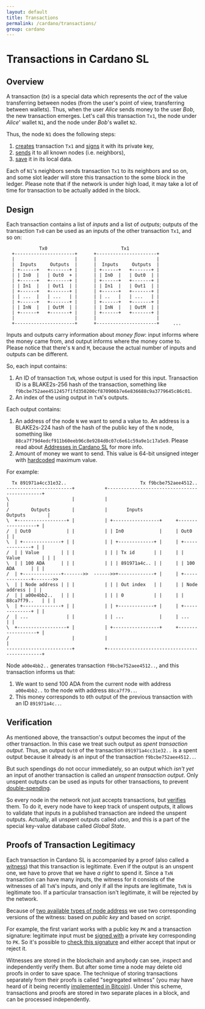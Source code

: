```yaml
---
layout: default
title: Transactions
permalink: /cardano/transactions/
group: cardano
---
```

[//]: # (Reviewed at d0d6c2fedefb642744a24b4b0a6d8d7ad11532f6)

# Transactions in Cardano SL

## Overview

A transaction (_tx_) is a special data which represents the _act_ of the value transferring
between nodes (from the user's point of view, transferring between wallets). Thus, when the user
_Alice_ sends money to the user _Bob_, the new transaction emerges. Let's call this
transaction `Tx1`, the node under _Alice_' wallet `N1`, and the node under _Bob_'s wallet `N2`.

Thus, the node `N1` does the following steps:

1. [creates](https://github.com/input-output-hk/cardano-sl/blob/63adb31e813e21ec9da21cfa69984840308bbfa2/src/Pos/Wallet/Tx.hs#L41) transaction `Tx1` and [signs](https://github.com/input-output-hk/cardano-sl/blob/63adb31e813e21ec9da21cfa69984840308bbfa2/src/Pos/Wallet/Tx/Pure.hs#L83) it with its private key,
2. [sends](https://github.com/input-output-hk/cardano-sl/blob/63adb31e813e21ec9da21cfa69984840308bbfa2/src/Pos/Wallet/Tx.hs#L53) it to all known nodes (i.e. neighbors),
3. [save](https://github.com/input-output-hk/cardano-sl/blob/63adb31e813e21ec9da21cfa69984840308bbfa2/src/Pos/Wallet/Tx.hs#L44) it in its local data.

Each of `N1`'s neighbors sends transaction `Tx1` to its neighbors and so on, and some slot leader will store this transaction to the some block in the ledger. Please note that if the network is under high load, it may take a lot of time for transaction to be actually added in the block.

## Design

Each transaction contains a list of _inputs_ and a list of _outputs_; outputs of the transaction `Tx0` can be used as an inputs of the other transaction `Tx1`, and so on:

~~~
            Tx0                           Tx1
  +----------------------+      +----------------------+
  |                      |      |                      |
  |  Inputs     Outputs  |      |  Inputs     Outputs  |
  | +------+   +-------+ |      | +------+   +-------+ |
  | | In0  |   | Out0  + |      | | In0  |   | Out0  | |
  | +------+   +-------+ |      | +------+   +-------+ |
  | | In1  |   | Out1  | |      | | In1  |   | Out1  | |
  | +------+   +-------+ |      | +------+   +-------+ |
  | | ...  |   | ...   | |      | | ..   |   | ...   | |
  | +------+   +-------+ |      | +------+   +-------+ |
  | | InN  |   | OutM  | |      | | InN  |   | OutM  | |
  | +------+   +-------+ |      | +------+   +-------+ |
  |                      |      |                      |
  +----------------------+      +----------------------+     ...
~~~

Inputs and outputs carry information about _money flow_: input informs where the money came from, and output informs where the money come to.
Please notice that there's `N` and `M`, because the actual number of inputs and outputs can be different.

So, each input contains:

1. An ID of transaction `TxN`, whose output is used for this input. Transaction ID is a BLAKE2s-256 hash of the transaction, something like `f9bcbe752aee4512457f1fd350200cf870906b7e6e836688c9a3779645c86c01`.
2. An index of the using output in `TxN`'s outputs.

Each output contains:

1. An address of the node `N` we want to send a value to. An address is a BLAKE2s-224 hash of the hash of the public key of the `N` node, something like `88ca7f79d4edcf911b60eeb96c8e9284d0c07c6e61c59a9e1c17a5e9`. Please read about [Addresses in Cardano SL](/cardano/addresses/) for more info.
2. Amount of money we want to send. This value is 64-bit unsigned integer with [hardcoded](https://github.com/input-output-hk/cardano-sl/blob/63adb31e813e21ec9da21cfa69984840308bbfa2/src/Pos/Types/Core.hs#L88) maximum value.

For example:

~~~
  Tx 891971a4cc31e32..                           Tx f9bcbe752aee4512..
------------------------+           +----------------------------------------------+
\                       |           |                                              |
/        Outputs        |           |       Inputs                  Outputs        |
\  +------------------+ |           | +-----------------+     +------------------+ |
/  | Out0             | |           | | In0             |     | Out0             | |
\  | +--------------+ | |           | | +-------------+ |     | +--------------+ | |
/  | | Value        | | |           | | | Tx id       | |     | | Value        | | |
\  | | 100 ADA      | | |           | | | 891971a4c.. | |     | | 100 ADA      | | |
/  | +--------------+------->>  ------>>+-------------+ |     | +--------------+------->>
\  | | Node address | | |           | | | Out index   | |     | | Node address | | |
/  | | a00e4bb2..   | | |           | | | 0           | |     | | 88ca7f79..   | | |
\  | +--------------+ | |           | | +-------------+ |     | +--------------+ | |
/  | ...              | |           | | ...             |     | ...              | |
\  +------------------+ |           | +-----------------+     +------------------+ |
/                       |           |                                              |
------------------------+           +----------------------------------------------+
~~~

Node `a00e4bb2..` generates transaction `f9bcbe752aee4512..`, and this transaction informs us that:

1. We want to send 100 ADA from the current node with address `a00e4bb2..` to the node with address `88ca7f79..`.
2. This money corresponds to `0`th output of the previous transaction with an ID `891971a4c..`.

## Verification

As mentioned above, the transaction's output becomes the input of the other transaction. In this case we treat such
output as _spent transaction output_. Thus, an output `Out0` of the transaction `891971a4cc31e32..` is a spent output
because it already is an input of the transaction `f9bcbe752aee4512..`.

But such spendings do not occur immediately, so an output which _isn't yet_ an input of another transaction is
called an _unspent transaction output_. Only unspent outputs can be used as inputs for other transactions,
to prevent [double-spending](https://en.bitcoin.it/wiki/Double-spending).

So every node in the network not just accepts transactions, but [verifies](https://github.com/input-output-hk/cardano-sl/blob/63adb31e813e21ec9da21cfa69984840308bbfa2/src/Pos/Types/Tx.hs#L91) them. To do it,
every node have to keep track of unspent outputs, it allows to validate that
inputs in a published transaction are indeed the unspent outputs. Actually,
all unspent outputs called _utxo_, and this is a part of the special key-value
database called _Global State_.

## Proofs of Transaction Legitimacy

Each transaction in Cardano SL is accompanied by a proof (also called a
[witness](https://github.com/input-output-hk/cardano-sl/blob/63adb31e813e21ec9da21cfa69984840308bbfa2/src/Pos/Types/Types.hs#L93)) that this transaction is legitimate. Even if the output is an unspent one,
we have to prove that we have _a right_ to spend it. Since a `TxN` transaction can have many inputs, the witness for it consists of the witnesses of all `TxN`'s inputs,
and only if all the inputs are legitimate, `TxN` is legitimate too. If a particular transaction
isn't legitimate, it will be rejected by the network.

Because of [two available types of node address](/cardano/addresses/#what-does-an-address-look-like)
we use two corresponding versions of the witness: based on _public key_ and based on _script_.

For example, the first variant works with a public key `PK` and a transaction signature: legitimate input must be
[signed with](https://github.com/input-output-hk/cardano-sl/blob/63adb31e813e21ec9da21cfa69984840308bbfa2/src/Pos/Wallet/Tx/Pure.hs#L81) a private key corresponding to `PK`. So it's possible to [check this signature](https://github.com/input-output-hk/cardano-sl/blob/63adb31e813e21ec9da21cfa69984840308bbfa2/src/Pos/Types/Tx.hs#L231)
and either accept that input or reject it.

Witnesses are stored in the blockchain and anybody can see, inspect
and independently verify them. But after some time a node may delete old proofs in order to save space.
The technique of storing transactions separately from their proofs is
called "segregated witness" (you may have heard of it being recently
[implemented in Bitcoin](https://bitcoincore.org/en/2016/01/26/segwit-benefits/)).
Under this scheme, transactions and proofs are stored in two separate places in a block,
and can be processed independently.
